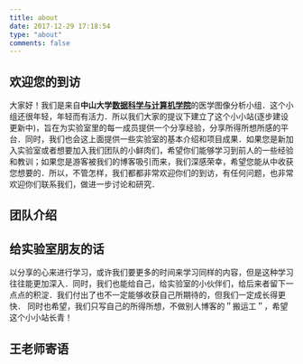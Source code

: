 ```yaml
---
title: about
date: 2017-12-29 17:18:54
type: "about"
comments: false
---
```

## 欢迎您的到访
大家好！我们是来自**中山大学**[**数据科学与计算机学院**](http://sdcs.sysu.edu.cn/)的医学图像分析小组．这个小组还很年轻，年轻而有活力．所以我们大家的提议下建立了这个小小站(逐步建设更新中)，旨在为实验室里的每一成员提供一个分享经验，分享所得所想所感的平台．同时，我们也会这上面提供一些实验室的基本介绍和项目成果．如果您是新加入实验室或者想要加入我们团队的小鲜肉们，希望你们能够学习到前人的一些经验和教训；如果您是游客被我们的博客吸引而来，我们深感荣幸，希望您能从中收获您想要的．所以，不管怎样，我们都都非常欢迎你们的到访，有任何问题，也非常欢迎你们联系我们，做进一步讨论和研究．
## 团队介绍

## 给实验室朋友的话
以分享的心来进行学习，或许我们要更多的时间来学习同样的内容，但是这种学习往往能更加深入．同时，我们也能给自己，给实验室的小伙伴们，给后来者留下一点点的积淀．我们付出了也不一定能够收获自己所期待的，但我们一定成长得更快．
同时也希望，我们只写自己的所得所想，不做别人博客的＂搬运工＂，希望这个小小站长青！
## 王老师寄语

